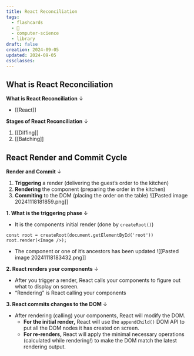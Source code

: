 ```yaml
---
title: React Reconciliation
tags:
  - flashcards
  - 🌱
  - computer-science
  - library
draft: false
creation: 2024-09-05
updated: 2024-09-05
cssclasses: 
---
```

## What is React Reconciliation

**What is React Reconciliation**
↓
- [[React]]
<!--SR:!2025-01-01,16,292-->

**Stages of React Reconciliation**
↓
1. [[Diffing]]
2. [[Batching]]
<!--SR:!2024-12-30,14,292-->

## React Render and Commit Cycle

**Render and Commit**
↓
1. **Triggering** a render (delivering the guest’s order to the kitchen)
2. **Rendering** the component (preparing the order in the kitchen)
3. **Commiting** to the DOM (placing the order on the table)
![[Pasted image 20241118181859.png]]
<!--SR:!2024-12-30,14,290-->

**1. What is the triggering phase**
↓
- It is the components initial render (done by `createRoot()`)
```tsx
const root = createRoot(document.getElementById('root'))
root.render(<Image />);
```
- The component or one of it’s ancestors has been updated
![[Pasted image 20241118183432.png]]
<!--SR:!2024-12-30,14,292-->

**2. React renders your components**
↓
- After you trigger a render, React calls your components to figure out what to display on screen.
- “Rendering” is React calling your components
<!--SR:!2024-12-31,15,292-->

**3. React commits changes to the DOM**
↓
- After rendering (calling) your components, React will modify the DOM.
	- **For the initial render,** React will use the `appendChild()` DOM API to put all the DOM nodes it has created on screen.
	- **For re-renders,** React will apply the minimal necessary operations (calculated while rendering!) to make the DOM match the latest rendering output.
<!--SR:!2024-12-30,14,292-->
